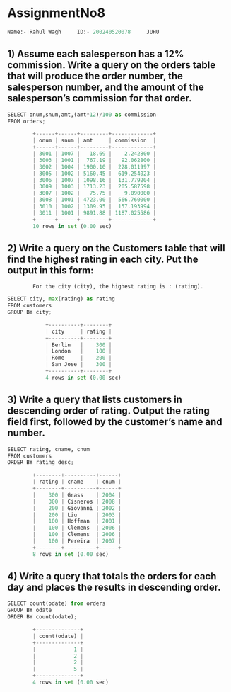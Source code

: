 # AssignmentNo8


```python
Name:- Rahul Wagh     ID:- 200240520078     JUHU
```

## 1) Assume each salesperson has a 12% commission. Write a query on the orders table that will produce the order number, the salesperson number, and the amount of the salesperson’s commission for that order. 


```python
SELECT onum,snum,amt,(amt*12)/100 as commission
FROM orders;

        +------+------+---------+-------------+
        | onum | snum | amt     | commission  |
        +------+------+---------+-------------+
        | 3001 | 1007 |   18.69 |    2.242800 |
        | 3003 | 1001 |  767.19 |   92.062800 |
        | 3002 | 1004 | 1900.10 |  228.011997 |
        | 3005 | 1002 | 5160.45 |  619.254023 |
        | 3006 | 1007 | 1098.16 |  131.779204 |
        | 3009 | 1003 | 1713.23 |  205.587598 |
        | 3007 | 1002 |   75.75 |    9.090000 |
        | 3008 | 1001 | 4723.00 |  566.760000 |
        | 3010 | 1002 | 1309.95 |  157.193994 |
        | 3011 | 1001 | 9891.88 | 1187.025586 |
        +------+------+---------+-------------+
        10 rows in set (0.00 sec)
```

## 2) Write a query on the Customers table that will find the highest rating in each city. Put the output in this form: 
 
            For the city (city), the highest rating is : (rating). 


```python
SELECT city, max(rating) as rating 
FROM customers 
GROUP BY city;

            +----------+--------+
            | city     | rating |
            +----------+--------+
            | Berlin   |    300 |
            | London   |    100 |
            | Rome     |    200 |
            | San Jose |    300 |
            +----------+--------+
            4 rows in set (0.00 sec)
```

##  3) Write a query that lists customers in descending order of rating. Output the rating field first, followed by the customer’s name and number. 


```python
SELECT rating, cname, cnum 
FROM customers
ORDER BY rating desc;

        +--------+----------+------+
        | rating | cname    | cnum |
        +--------+----------+------+
        |    300 | Grass    | 2004 |
        |    300 | Cisneros | 2008 |
        |    200 | Giovanni | 2002 |
        |    200 | Liu      | 2003 |
        |    100 | Hoffman  | 2001 |
        |    100 | Clemens  | 2006 |
        |    100 | Clemens  | 2006 |
        |    100 | Pereira  | 2007 |
        +--------+----------+------+
        8 rows in set (0.00 sec)
```

## 4) Write a query that totals the orders for each day and places the results in descending order.


```python
SELECT count(odate) from orders
GROUP BY odate
ORDER BY count(odate);

        +--------------+
        | count(odate) |
        +--------------+
        |            1 |
        |            2 |
        |            2 |
        |            5 |
        +--------------+
        4 rows in set (0.00 sec)
```
